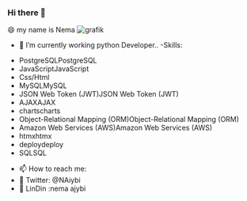 ### Hi there 👋
 😄 my name is Nema
 ![grafik](https://github.com/nemaajybi/nemaajybi/assets/127358180/385038e8-b2e7-493d-87ae-dd40daa94c71)

- 🔭 I’m currently working python Developer..
-Skills: 
* PostgreSQLPostgreSQL
* JavaScriptJavaScript
* Css/Html
* MySQLMySQL
* JSON Web Token (JWT)JSON Web Token (JWT)
* AJAXAJAX
* chartscharts
* Object-Relational Mapping (ORM)Object-Relational Mapping (ORM)
* Amazon Web Services (AWS)Amazon Web Services (AWS)
* htmxhtmx
* deploydeploy
* SQLSQL

- 📫 How to reach me:
-  💬 Twitter: @NAiybi
-  💬 LinDin :nema ajybi 



